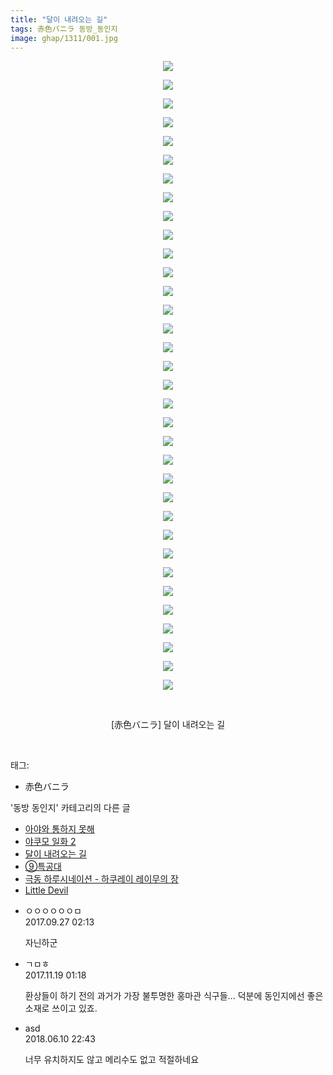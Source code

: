 ```yaml
---
title: "달이 내려오는 길"
tags: 赤色バニラ 동방_동인지
image: ghap/1311/001.jpg
---
```

<div class="article">
<p style="text-align: center; clear: none; float: none;"><img src="{{ site.nasurl }}/ghap/1311/001.jpg"/></p>
<p style="text-align: center; clear: none; float: none;"><img src="{{ site.nasurl }}/ghap/1311/002.jpg"/></p>
<p style="text-align: center; clear: none; float: none;"><img src="{{ site.nasurl }}/ghap/1311/003.jpg"/></p>
<p style="text-align: center; clear: none; float: none;"><img src="{{ site.nasurl }}/ghap/1311/004.jpg"/></p>
<p style="text-align: center; clear: none; float: none;"><img src="{{ site.nasurl }}/ghap/1311/005.jpg"/></p>
<p style="text-align: center; clear: none; float: none;"><img src="{{ site.nasurl }}/ghap/1311/006.jpg"/></p>
<p style="text-align: center; clear: none; float: none;"><img src="{{ site.nasurl }}/ghap/1311/007.jpg"/></p>
<p style="text-align: center; clear: none; float: none;"><img src="{{ site.nasurl }}/ghap/1311/008.jpg"/></p>
<p style="text-align: center; clear: none; float: none;"><img src="{{ site.nasurl }}/ghap/1311/009.jpg"/></p>
<p style="text-align: center; clear: none; float: none;"><img src="{{ site.nasurl }}/ghap/1311/010.jpg"/></p>
<p style="text-align: center; clear: none; float: none;"><img src="{{ site.nasurl }}/ghap/1311/011.jpg"/></p>
<p style="text-align: center; clear: none; float: none;"><img src="{{ site.nasurl }}/ghap/1311/012.jpg"/></p>
<p style="text-align: center; clear: none; float: none;"><img src="{{ site.nasurl }}/ghap/1311/013.jpg"/></p>
<p style="text-align: center; clear: none; float: none;"><img src="{{ site.nasurl }}/ghap/1311/014.jpg"/></p>
<p style="text-align: center; clear: none; float: none;"><img src="{{ site.nasurl }}/ghap/1311/015.jpg"/></p>
<p style="text-align: center; clear: none; float: none;"><img src="{{ site.nasurl }}/ghap/1311/016.jpg"/></p>
<p style="text-align: center; clear: none; float: none;"><img src="{{ site.nasurl }}/ghap/1311/017.jpg"/></p>
<p style="text-align: center; clear: none; float: none;"><img src="{{ site.nasurl }}/ghap/1311/018.jpg"/></p>
<p style="text-align: center; clear: none; float: none;"><img src="{{ site.nasurl }}/ghap/1311/019.jpg"/></p>
<p style="text-align: center; clear: none; float: none;"><img src="{{ site.nasurl }}/ghap/1311/020.jpg"/></p>
<p style="text-align: center; clear: none; float: none;"><img src="{{ site.nasurl }}/ghap/1311/021.jpg"/></p>
<p style="text-align: center; clear: none; float: none;"><img src="{{ site.nasurl }}/ghap/1311/022.jpg"/></p>
<p style="text-align: center; clear: none; float: none;"><img src="{{ site.nasurl }}/ghap/1311/023.jpg"/></p>
<p style="text-align: center; clear: none; float: none;"><img src="{{ site.nasurl }}/ghap/1311/024.jpg"/></p>
<p style="text-align: center; clear: none; float: none;"><img src="{{ site.nasurl }}/ghap/1311/025.jpg"/></p>
<p style="text-align: center; clear: none; float: none;"><img src="{{ site.nasurl }}/ghap/1311/026.jpg"/></p>
<p style="text-align: center; clear: none; float: none;"><img src="{{ site.nasurl }}/ghap/1311/027.jpg"/></p>
<p style="text-align: center; clear: none; float: none;"><img src="{{ site.nasurl }}/ghap/1311/028.jpg"/></p>
<p style="text-align: center; clear: none; float: none;"><img src="{{ site.nasurl }}/ghap/1311/029.jpg"/></p>
<p style="text-align: center; clear: none; float: none;"><img src="{{ site.nasurl }}/ghap/1311/030.jpg"/></p>
<p style="text-align: center; clear: none; float: none;"><img src="{{ site.nasurl }}/ghap/1311/031.jpg"/></p>
<p style="text-align: center; clear: none; float: none;"><img src="{{ site.nasurl }}/ghap/1311/032.jpg"/></p>
<p style="text-align: center; clear: none; float: none;"><img src="{{ site.nasurl }}/ghap/1311/033.jpg"/></p>
<p style="text-align: center; clear: none; float: none;"><img src="{{ site.nasurl }}/ghap/1311/034.jpg"/></p>
<p style="text-align: center; clear: none; float: none;"><br/></p>
<p style="text-align: center; clear: none; float: none;">[赤色バニラ] 달이 내려오는 길</p>
<p><br/></p>
</div><div class="tagTrail">
<p>태그: </p>
<ul>
<li>赤色バニラ</li>
</ul>
</div><div class="another">
<p>'동방 동인지' 카테고리의 다른 글</p>
<ul>
<li><a href="/2016-08-03-ghap_1314">아야와 통하지 못해</a></li>
<li><a href="/2016-08-03-ghap_1312">야쿠모 일화 2</a></li>
<li><a href="/2016-08-03-ghap_1311">달이 내려오는 길</a></li>
<li><a href="/2016-08-03-ghap_1310">⑨특공대</a></li>
<li><a href="/2016-08-03-ghap_1309">극동 하루시네이션 - 하쿠레이 레이무의 장</a></li>
<li><a href="/2016-08-03-ghap_1308">Little Devil</a></li>
</ul>
</div><div class="cb_module cb_fluid">
<div class="cb_wrt cb_profile">
<div class="comment">
<ul>
<li class="cb_thumb_off" id="comment15091319">
<div class="cb_comment_area">
<div class="cb_info_area">
<div class="cb_section">
<span class="cb_nick_name">ㅇㅇㅇㅇㅇㅇㅁ</span>
</div>
<div class="cb_section">
<span class="cb_date">2017.09.27 02:13 </span>
</div>
</div>
<div class="cb_dsc_comment">
<p class="cb_dsc">
											자닌하군
										</p>
</div>
</div></li>
<li class="cb_thumb_off" id="comment15132250">
<div class="cb_comment_area">
<div class="cb_info_area">
<div class="cb_section">
<span class="cb_nick_name">ㄱㅁㅎ</span>
</div>
<div class="cb_section">
<span class="cb_date">2017.11.19 01:18 </span>
</div>
</div>
<div class="cb_dsc_comment">
<p class="cb_dsc">
											환상들이 하기 전의 과거가 가장 불투명한 홍마관 식구들... 덕분에 동인지에선 좋은 소재로 쓰이고 있죠.
										</p>
</div>
</div></li>
<li class="cb_thumb_off" id="comment15268978">
<div class="cb_comment_area">
<div class="cb_info_area">
<div class="cb_section">
<span class="cb_nick_name">asd</span>
</div>
<div class="cb_section">
<span class="cb_date">2018.06.10 22:43 </span>
</div>
</div>
<div class="cb_dsc_comment">
<p class="cb_dsc">
											너무 유치하지도 않고 메리수도 없고 적절하네요
										</p>
</div>
</div></li>
</ul>
</div>
</div><!-- commentList close -->
</div>
<br/>
<p id="refer"></p>
<br/>
